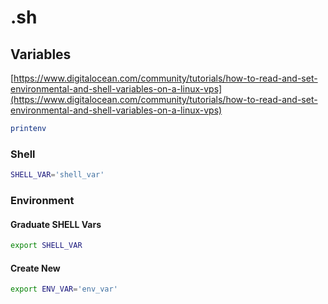 # .sh

## Variables

[https://www.digitalocean.com/community/tutorials/how-to-read-and-set-environmental-and-shell-variables-on-a-linux-vps](https://www.digitalocean.com/community/tutorials/how-to-read-and-set-environmental-and-shell-variables-on-a-linux-vps)

```bash
printenv
```

### Shell

```bash
SHELL_VAR='shell_var'
```

### Environment

#### Graduate SHELL Vars

```bash
export SHELL_VAR
```

#### Create New

```bash
export ENV_VAR='env_var'
```
